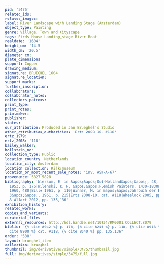 ```yaml
---
pid: '3475'
related_ids: 
related_images: 
label: River Landscape with Landing Stage (Amsterdam)
object_type: Painting
genre: Village, Town and Cityscape
tags: Birds House Landing_stage River Boat
realdate: '1604'
height_cm: '14.5'
width_cm: '20.5'
diameter_cm: 
plate_dimensions: 
support: Copper
drawing_medium: 
signature: BRUEGHEL 1604
signature_location: 
support_marks: 
further_inscription: 
collaborators: 
collaborator_notes: 
collectors_patrons: 
print_type: 
print_notes: 
printmaker: 
publisher: 
states: 
our_attribution: Produced in Jan Brueghel's Studio
other_attribution_authorities: 'Ertz 2008-10, #118'
ertz_1979: 
ertz_2008: '118'
bailey_walker: 
hollstein_no: 
collection_type: Public
location_country: Netherlands
location_city: Amsterdam
location_collection: Rijksmuseum
location_or_most_recent_sale_notes: 'inv. #SK-A-67'
provenance: 5827|5828
bibliography: 'Wiersum, E. in &apos;&apos;Oud-Holland&apos;&apos;, 48, 1931, p. 211|Thiéry
  1953, p. 176|Wilenski, R. H. &apos;&apos;Flemish Painters, 1430-1830&apos;&apos;,
  1960, 480|Bille 1961, p. 110|Winner, M. in &apos;&apos;Jahrbuch der Berliner Museen
  3&apos;&apos;, 1961, p. 215|Ertz 2008-10, cat. #118|Wheelock 2005, pp.16|Currie
  & Allart 2012, pp. 135,136'
exhibition_history: 
related_works: 
copies_and_variants: 
curatorial_files: 
external_resources: http://hdl.handle.net/10934/RM0001.COLLECT.8079
biblio: "{% cite 8942 %} p. 176, {% cite 8246 %} p. 110, {% cite 8913 %} p. 215, {%
  cite 8900 %} cat. #118, {% cite 8340 %} pp. 135,136"
order: '538'
layout: brueghel_item
collection: brueghel
thumbnail: img/derivatives/simple/3475/thumbnail.jpg
full: img/derivatives/simple/3475/full.jpg
---
```


